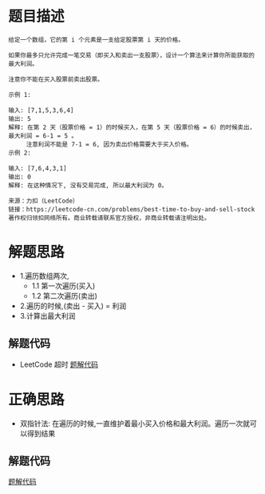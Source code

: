 # 题目描述
```
给定一个数组，它的第 i 个元素是一支给定股票第 i 天的价格。

如果你最多只允许完成一笔交易（即买入和卖出一支股票），设计一个算法来计算你所能获取的最大利润。

注意你不能在买入股票前卖出股票。

示例 1:

输入: [7,1,5,3,6,4]
输出: 5
解释: 在第 2 天（股票价格 = 1）的时候买入，在第 5 天（股票价格 = 6）的时候卖出，最大利润 = 6-1 = 5 。
     注意利润不能是 7-1 = 6, 因为卖出价格需要大于买入价格。
示例 2:

输入: [7,6,4,3,1]
输出: 0
解释: 在这种情况下, 没有交易完成, 所以最大利润为 0。

来源：力扣（LeetCode）
链接：https://leetcode-cn.com/problems/best-time-to-buy-and-sell-stock
著作权归领扣网络所有。商业转载请联系官方授权，非商业转载请注明出处。
```
# 解题思路
* 1.遍历数组两次,
	* 1.1 第一次遍历(买入)
	* 1.2 第二次遍历(卖出)
* 2.遍历的时候,(卖出 - 买入) = 利润
* 3.计算出最大利润
## 解题代码
* LeetCode 超时
[题解代码](121-my.py)

# 正确思路
* 双指针法: 在遍历的时候,一直维护着最小买入价格和最大利润。遍历一次就可以得到结果

## 解题代码

[题解代码](121-ans.py)

